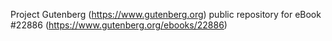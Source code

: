 Project Gutenberg (https://www.gutenberg.org) public repository for eBook #22886 (https://www.gutenberg.org/ebooks/22886)
